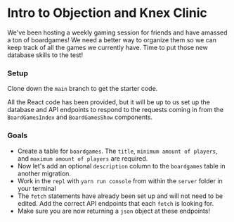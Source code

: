 # Intro to Objection and Knex Clinic

We've been hosting a weekly gaming session for friends and have amassed a ton of boardgames! We need a better way to organize them so we can keep track of all the games we currently have. Time to put those new database skills to the test!

### Setup

Clone down the `main` branch to get the starter code.

All the React code has been provided, but it will be up to us set up the database and API endpoints to respond to the requests coming in from the `BoardGamesIndex` and `BoardGamesShow` components.

### Goals

- Create a table for `boardgames`. The `title`, `minimum amount of players`, and `maximum amount of players` are required.
- Now let's add an optional `description` column to the `boardgames` table in another migration.
- Work in the `repl` with `yarn run console` from within the `server` folder in your terminal
- The `fetch` statements have already been set up and will not need to be edited. Add the correct API endpoints that each `fetch` is looking for.
- Make sure you are now returning a `json` object at these endpoints!

